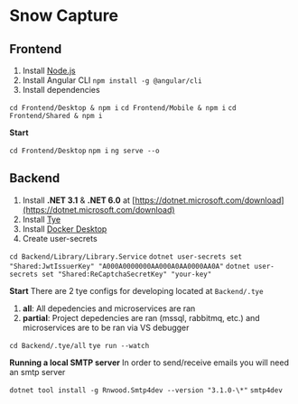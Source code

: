 # Snow Capture

## Frontend

1. Install [Node.js](https://nodejs.org/en/download/)
2. Install Angular CLI `npm install -g @angular/cli`
3. Install dependencies

`cd Frontend/Desktop & npm i`
`cd Frontend/Mobile & npm i`
`cd Frontend/Shared & npm i`

**Start**

`cd Frontend/Desktop`
`npm i`
`ng serve --o`

## Backend

1. Install **.NET 3.1** & **.NET 6.0** at [https://dotnet.microsoft.com/download](https://dotnet.microsoft.com/download)
2. Install [Tye](https://github.com/dotnet/tye/blob/master/docs/getting_started.md)
3. Install [Docker Desktop](https://www.docker.com/products/docker-desktop)
4. Create user-secrets

`cd Backend/Library/Library.Service`
`dotnet user-secrets set "Shared:JwtIssuerKey" "A000A0000000AA000A0AA0000AA0A"`
`dotnet user-secrets set "Shared:ReCaptchaSecretKey" "your-key"`

**Start**
There are 2 tye configs for developing located at `Backend/.tye`

1. **all**: All depedencies and microservices are ran
2. **partial**: Project depedencies are ran (mssql, rabbitmq, etc.) and microservices are to be ran via VS debugger

`cd Backend/.tye/all`
`tye run --watch`

**Running a local SMTP server**
In order to send/receive emails you will need an smtp server

`dotnet tool install -g Rnwood.Smtp4dev --version "3.1.0-\*"`
`smtp4dev`
